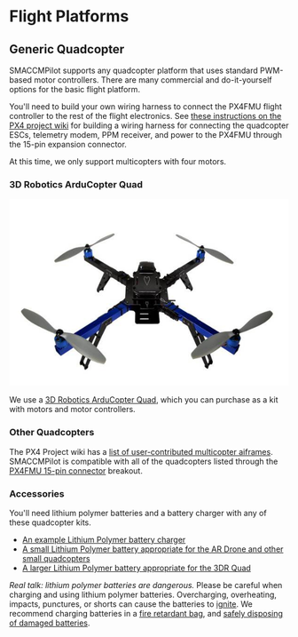 
# Flight Platforms

## Generic Quadcopter

SMACCMPilot supports any quadcopter platform that uses standard PWM-based
motor controllers. There are many commercial and do-it-yourself options for
the basic flight platform.

You'll need to build your own wiring harness to connect the PX4FMU flight
controller to the rest of the flight electronics. See [these instructions
on the PX4 project wiki][fmu-breakout] for building a wiring harness for
connecting the quadcopter ESCs, telemetry modem, PPM receiver, and power
to the PX4FMU through the 15-pin expansion connector.

At this time, we only support multicopters with four motors.

[fmu-breakout]: http://pixhawk.ethz.ch/px4/users/servo_breakout

### 3D Robotics ArduCopter Quad

![3DR Quadcopter](/images/3drquad.jpg)

We use a [3D Robotics ArduCopter Quad][3drquad],
which you can purchase as a kit with motors and motor controllers.

[3drquad]: http://store.3drobotics.com/products/3dr-quad-frame-kit-electronics

### Other Quadcopters

The PX4 Project wiki has a [list of user-contributed multicopter aiframes](
https://pixhawk.ethz.ch/px4/airframes/multicopters). SMACCMPilot is compatible
with all of the quadcopters listed through the [PX4FMU 15-pin
connector][fmu-breakout] breakout.

### Accessories

You'll need lithium polymer batteries and a battery charger with any of these
quadcopter kits.


* [An example Lithium Polymer battery
  charger](http://www3.towerhobbies.com/cgi-bin/wti0001p?&I=LXAZZS&P=ML)
* [A small Lithium Polymer battery appropriate for the AR Drone and other small
  quadcopters](http://www3.towerhobbies.com/cgi-bin/wti0001p?&I=LXXMP1&P=ML)
* [A larger Lithium Polymer battery appropriate for the 3DR
  Quad](http://www3.towerhobbies.com/cgi-bin/wti0001p?&I=LXAJGY&P=0)


*Real talk: lithium polymer batteries are dangerous.* Please be careful when
charging and using lithium polymer batteries. Overcharging, overheating,
impacts, punctures, or shorts can cause the batteries to [ignite][]. We recommend
charging batteries in a [fire retardant bag][firebag], and [safely disposing
of damaged batteries][dispose].

[ignite]: http://www.youtube.com/watch?v=EseOhC8n7ro
[firebag]: http://www3.towerhobbies.com/cgi-bin/wti0001p?&I=LXZKA2&P=7
[dispose]: https://sites.google.com/site/tjinguytech/charging-how-tos/lipo-disposal 


